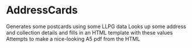 # AddressCards
Generates some postcards using some LLPG data
Looks up some address and collection details and fills in an HTML template with these values
Attempts to make a nice-looking A5 pdf from the HTML
